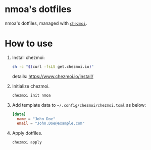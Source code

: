 # nmoa's dotfiles
nmoa's dotfiles, managed with [`chezmoi`](https://github.com/twpayne/chezmoi).

# How to use
1. Install chezmoi:
    ```bash
    sh -c "$(curl -fsLS get.chezmoi.io)"
    ```
    details: <https://www.chezmoi.io/install/>

1. Initialize chezmoi.
   
    ```bash
    chezmoi init nmoa
    ```

1. Add template data to `~/.config/chezmoi/chezmoi.toml` as below:

     ```toml
     [data]
       name = "John Doe"
       email = "John.Doe@example.com"
     ```

1. Apply dotfiles.

     ```bash
     chezmoi apply
     ```

